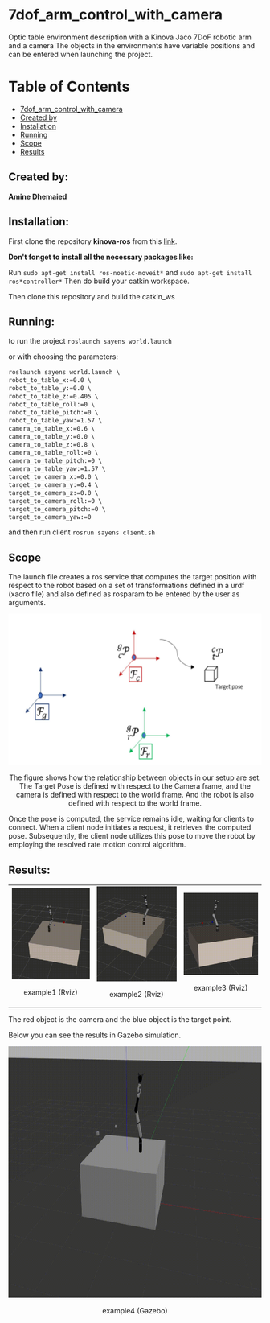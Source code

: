 # 7dof_arm_control_with_camera
Optic table environment description with a Kinova Jaco 7DoF robotic arm and a camera
The objects in the environments have variable positions and can be entered when launching the project.

# Table of Contents
- [7dof_arm_control_with_camera](#7dof_arm_control_with_camera)
- [Created by](#created-by)
- [Installation](#installation)
- [Running](#running)
- [Scope](#scope)
- [Results](#results)

## Created by:

**Amine Dhemaied** 

## Installation:
First clone the repository **kinova-ros** from this [link](https://github.com/Kinovarobotics/kinova-ros).

**Don't fonget to install all the necessary packages like:**

Run ```sudo apt-get install ros-noetic-moveit*```
and ```sudo apt-get install ros*controller*```
Then do build your catkin workspace.

Then clone this repository and build the catkin_ws 



## Running:
to run the project ```roslaunch sayens world.launch``` 

or with choosing the parameters:
```
roslaunch sayens world.launch \
robot_to_table_x:=0.0 \
robot_to_table_y:=0.0 \
robot_to_table_z:=0.405 \
robot_to_table_roll:=0 \
robot_to_table_pitch:=0 \
robot_to_table_yaw:=1.57 \
camera_to_table_x:=0.6 \
camera_to_table_y:=0.0 \
camera_to_table_z:=0.8 \
camera_to_table_roll:=0 \
camera_to_table_pitch:=0 \
camera_to_table_yaw:=1.57 \
target_to_camera_x:=0.0 \
target_to_camera_y:=0.4 \
target_to_camera_z:=0.0 \
target_to_camera_roll:=0 \
target_to_camera_pitch:=0 \
target_to_camera_yaw:=0
```

and then run client  ```rosrun sayens client.sh```

## Scope

The launch file creates a ros service that computes the target position with respect to the robot based on a set of transformations defined in a urdf (xacro file) and also defined as rosparam to be entered by the user as arguments.  

<p align="center">
    <img src="images/frames.png" height="300" alt="frames">
    <p style="text-align:center;">The figure shows how the relationship between objects in our setup are set. The Target Pose is defined with respect to the Camera frame, and the camera is defined with respect to the world frame. And the robot is also defined with respect to the world frame.</p>
</p>

Once the pose is computed, the service remains idle, waiting for clients to connect. When a client node initiates a request, it retrieves the computed pose. Subsequently, the client node utilizes this pose to move the robot by employing the resolved rate motion control algorithm.

## Results:

<table>
  <tr>
    <td>
      <img src="images/example1.gif" alt="example1" style="width:100%">
      <p style="text-align:center;">example1 (Rviz)</p>
    </td>
    <td>
      <img src="images/example2.gif" alt="example2" style="width:100%">
      <p style="text-align:center;">example2 (Rviz)</p>
    </td>
    <td>
      <img src="images/example3.gif" alt="example3" style="width:100%">
      <p style="text-align:center;">example3 (Rviz)</p>
    </td>
  </tr>
</table>
The red object is the camera and the blue object is the target point.


Below you can see the results in Gazebo simulation.


<p align="center">
    <img src="images/example_gazebo.gif" height="500" alt="Gazebo simulation">
    <p style="text-align:center;">example4 (Gazebo)</p>
</p>